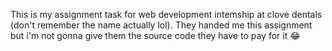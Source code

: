 This is my assignment task for web development intemship at clove dentals (don't remember the name actually lol). They handed me this assignment but i'm not gonna give them the source code they have to pay for it 😂

